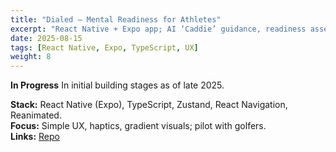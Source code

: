 ```yaml
---
title: "Dialed — Mental Readiness for Athletes"
excerpt: "React Native + Expo app; AI ‘Caddie’ guidance, readiness assessments, timers."
date: 2025-08-15
tags: [React Native, Expo, TypeScript, UX]
weight: 8
---
```


**In Progress** In initial building stages as of late 2025.

**Stack:** React Native (Expo), TypeScript, Zustand, React Navigation, Reanimated.  
**Focus:** Simple UX, haptics, gradient visuals; pilot with golfers.  
**Links:** [Repo](https://github.com/AdamRychtecky8/Dialed-App)
